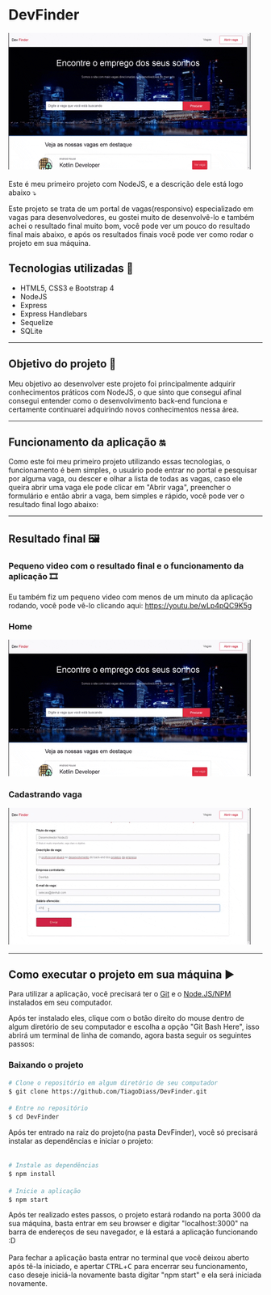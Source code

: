 # DevFinder
![](DevFinder-GIF-1.gif)<br><br>
Este é meu primeiro projeto com NodeJS, e a descrição dele está logo abaixo :arrow_heading_down:

Este projeto se trata de um portal de vagas(responsivo) especializado em vagas para desenvolvedores, eu gostei muito de desenvolvê-lo e também achei o resultado final muito bom, você pode ver um pouco do resultado final mais abaixo, e após os resultados finais você pode ver como rodar o projeto em sua máquina.

## Tecnologias utilizadas :rocket:

- HTML5, CSS3 e Bootstrap 4
- NodeJS
- Express
- Express Handlebars
- Sequelize
- SQLite

<hr>

## Objetivo do projeto :dart:

Meu objetivo ao desenvolver este projeto foi principalmente adquirir conhecimentos práticos com NodeJS, o que sinto que consegui afinal consegui entender como o desenvolvimento back-end funciona e certamente continuarei adquirindo novos conhecimentos nessa área.

<hr>

## Funcionamento da aplicação :on:

Como este foi meu primeiro projeto utilizando essas tecnologias, o funcionamento é bem simples, o usuário pode entrar no portal e pesquisar por alguma vaga, ou descer e olhar a lista de todas as vagas, caso ele queira abrir uma vaga ele pode clicar em "Abrir vaga", preencher o formulário e então abrir a vaga, bem simples e rápido, você pode ver o resultado final logo abaixo:

<hr>

## Resultado final :framed_picture:
   ### Pequeno video com o resultado final e o funcionamento da aplicação :film_strip:
   Eu também fiz um pequeno video com menos de um minuto da aplicação rodando, você pode vê-lo clicando aqui: https://youtu.be/wLp4pQC9K5g
   
   ### Home
   ![](DevFinder-GIF-1.gif)
   
   ### Cadastrando vaga
   ![](DevFinder-GIF-2.gif)
 
<hr>

## Como executar o projeto em sua máquina :arrow_forward:

Para utilizar a aplicação, você precisará ter o [Git](https://git-scm.com) e o [Node.JS/NPM](https://nodejs.org/pt-br/) instalados em seu computador.

Após ter instalado eles, clique com o botão direito do mouse dentro de algum diretório de seu computador e escolha a opção "Git Bash Here", isso abrirá um terminal de linha de comando, agora basta seguir os seguintes passos:

### Baixando o projeto
```bash
# Clone o repositório em algum diretório de seu computador
$ git clone https://github.com/TiagoDiass/DevFinder.git

# Entre no repositório
$ cd DevFinder
```

Após ter entrado na raiz do projeto(na pasta DevFinder), você só precisará instalar as dependências e iniciar o projeto:

```bash

# Instale as dependências
$ npm install

# Inicie a aplicação
$ npm start
```

Após ter realizado estes passos, o projeto estará rodando na porta 3000 da sua máquina, basta entrar em seu browser e digitar "localhost:3000" na barra de endereços de seu navegador, e lá estará a aplicação funcionando :D<br><br>
Para fechar a aplicação basta entrar no terminal que você deixou aberto após tê-la iniciado, e apertar <kbd>CTRL</kbd>+<kbd>C</kbd> para encerrar seu funcionamento, caso deseje iniciá-la novamente basta digitar "npm start" e ela será iniciada novamente.
